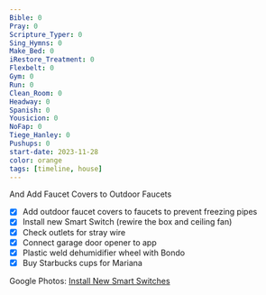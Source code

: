 ```yaml
---
Bible: 0
Pray: 0
Scripture_Typer: 0
Sing_Hymns: 0
Make_Bed: 0
iRestore_Treatment: 0
Flexbelt: 0
Gym: 0
Run: 0
Clean_Room: 0
Headway: 0
Spanish: 0
Yousicion: 0
NoFap: 0
Tiege_Hanley: 0
Pushups: 0
start-date: 2023-11-28
color: orange
tags: [timeline, house]
---
```

<span 
	  class='ob-timelines' 
	  data-title='Install New Smart Switch' 
	  data-img = 'https://lh3.googleusercontent.com/pw/ADCreHcP5XEdgMWwLFBn4b213N1lwpy8NdyDVnKRWJhqb4N9_-90hqaRDG4vloZFoCW7cRiKxuj0bCkYgHO3qfVOoWC5ZUlIEYPmjMQIDzbUZRtESZgkpTCuSuXrAHkngrrmmixwmYXUWddMdMQYraFFv8m3lA=w524-h931-s-no-gm?authuser=0'> 
	And Add Faucet Covers to Outdoor Faucets
</span>
- [x] Add outdoor faucet covers to faucets to prevent freezing pipes
- [x] Install new Smart Switch (rewire the box and ceiling fan)
- [x] Check outlets for stray wire
- [x] Connect garage door opener to app
- [x] Plastic weld dehumidifier wheel with Bondo
- [x] Buy Starbucks cups for Mariana

Google Photos: [Install New Smart Switches](https://photos.app.goo.gl/sUXkKwT8Y7oLcGF28)